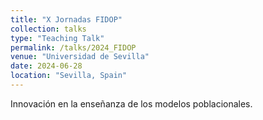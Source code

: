 ```yaml
---
title: "X Jornadas FIDOP"
collection: talks
type: "Teaching Talk"
permalink: /talks/2024_FIDOP
venue: "Universidad de Sevilla"
date: 2024-06-28
location: "Sevilla, Spain"
---
```


Innovación en la enseñanza de los modelos poblacionales.
